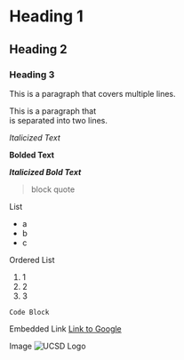 # Heading 1
## Heading 2
### Heading 3

<p> This is a paragraph that
  covers multiple lines. </p>

<p> This is a paragraph that <br>
  is separated into two lines. </p>

*Italicized Text*

**Bolded Text**

***Italicized Bold Text***

> block quote

List
- a
- b
- c

Ordered List
1. 1
2. 2
3. 3

`Code Block`

Embedded Link
[Link to Google](https://www.google.com)

Image
![UCSD Logo](https://swimswam.com/wp-content/uploads/2015/07/UCSD-UCSD-with-Trident-logo.jpg)
